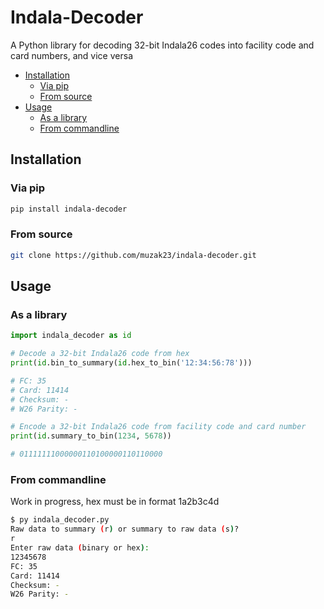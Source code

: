 # Indala-Decoder

A Python library for decoding 32-bit Indala26 codes into facility code and card numbers, and vice versa
* [Installation](#installation)
    * [Via pip](#via-pip)
    * [From source](#from-source)
 * [Usage](#usage)
   * [As a library](#as-a-library)
   * [From commandline](#from-commandline)
 
## Installation

### Via pip
```bash
pip install indala-decoder
```

### From source
```bash
git clone https://github.com/muzak23/indala-decoder.git
```

## Usage

### As a library
```python
import indala_decoder as id

# Decode a 32-bit Indala26 code from hex
print(id.bin_to_summary(id.hex_to_bin('12:34:56:78')))

# FC: 35
# Card: 11414
# Checksum: -
# W26 Parity: -

# Encode a 32-bit Indala26 code from facility code and card number
print(id.summary_to_bin(1234, 5678))

# 01111111000000110100000110110000
```

### From commandline

Work in progress, hex must be in format 1a2b3c4d
```bash
$ py indala_decoder.py
Raw data to summary (r) or summary to raw data (s)?
r
Enter raw data (binary or hex):
12345678
FC: 35
Card: 11414
Checksum: -
W26 Parity: -

```